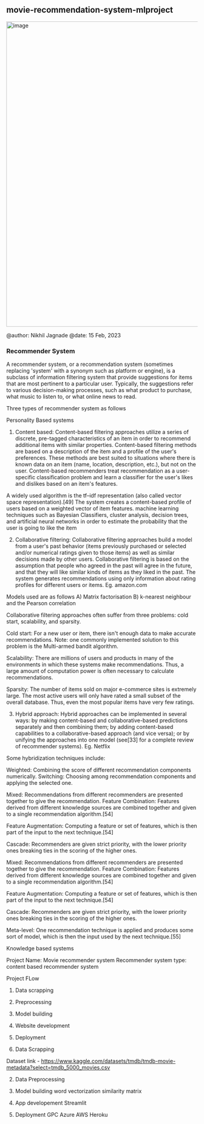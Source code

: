 ## movie-recommendation-system-mlproject

<img width="802" alt="image" src="https://user-images.githubusercontent.com/64134540/219350456-7dc7eba2-6694-4d65-aaff-8609122a5d2d.png">

@author: Nikhil Jagnade
@date: 15 Feb, 2023

### Recommender System
A recommender system, or a recommendation system (sometimes replacing 'system' with a synonym such as platform or engine), is a subclass of information filtering system that provide suggestions for items that are most pertinent to a particular user.
Typically, the suggestions refer to various decision-making processes, such as what product to purchase, what music to listen to, or what online news to read.

Three types of recommender system as follows

Personality Based systems

1. Content based: Content-based filtering approaches utilize a series of discrete, pre-tagged characteristics of an item in order to recommend additional items with similar properties. Content-based filtering methods are based on a description of the item and a profile of the user's preferences. These methods are best suited to situations where there is known data on an item (name, location, description, etc.), but not on the user. Content-based recommenders treat recommendation as a user-specific classification problem and learn a classifier for the user's likes and dislikes based on an item's features.

A widely used algorithm is the tf–idf representation (also called vector space representation).[49] The system creates a content-based profile of users based on a weighted vector of item features. machine learning techniques such as Bayesian Classifiers, cluster analysis, decision trees, and artificial neural networks in order to estimate the probability that the user is going to like the item

2. Collaborative filtering: Collaborative filtering approaches build a model from a user's past behavior (items previously purchased or selected and/or numerical ratings given to those items) as well as similar decisions made by other users. Collaborative filtering is based on the assumption that people who agreed in the past will agree in the future, and that they will like similar kinds of items as they liked in the past. The system generates recommendations using only information about rating profiles for different users or items. Eg. amazon.com

Models used are as follows
A) Matrix factorisation
B) k-nearest neighbour and the Pearson correlation

Collaborative filtering approaches often suffer from three problems: cold start, scalability, and sparsity.

Cold start: For a new user or item, there isn't enough data to make accurate recommendations. Note: one commonly implemented solution to this problem is the Multi-armed bandit algorithm.

Scalability: There are millions of users and products in many of the environments in which these systems make recommendations. Thus, a large amount of computation power is often necessary to calculate recommendations.

Sparsity: The number of items sold on major e-commerce sites is extremely large. The most active users will only have rated a small subset of the overall database. Thus, even the most popular items have very few ratings.

3. Hybrid approach: Hybrid approaches can be implemented in several ways: by making content-based and collaborative-based predictions separately and then combining them; by adding content-based capabilities to a collaborative-based approach (and vice versa); or by unifying the approaches into one model (see[33] for a complete review of recommender systems). Eg. Netflix

Some hybridization techniques include:

Weighted: Combining the score of different recommendation components numerically.
Switching: Choosing among recommendation components and applying the selected one.

Mixed: Recommendations from different recommenders are presented together to give the recommendation.
Feature Combination: Features derived from different knowledge sources are combined together and given to a single recommendation algorithm.[54]

Feature Augmentation: Computing a feature or set of features, which is then part of the input to the next technique.[54]

Cascade: Recommenders are given strict priority, with the lower priority ones breaking ties in the scoring of the higher ones.

Mixed: Recommendations from different recommenders are presented together to give the recommendation.
Feature Combination: Features derived from different knowledge sources are combined together and given to a single recommendation algorithm.[54]

Feature Augmentation: Computing a feature or set of features, which is then part of the input to the next technique.[54]

Cascade: Recommenders are given strict priority, with the lower priority ones breaking ties in the scoring of the higher ones.

Meta-level: One recommendation technique is applied and produces some sort of model, which is then the input used by the next technique.[55]

Knowledge based systems

Project Name: Movie recommender system
Recommender system type: content based recommender system

Project FLow
1. Data scrapping
2. Preprocessing
3. Model building
4. Website development
5. Deployment

1. Data Scrapping

Dataset link - https://www.kaggle.com/datasets/tmdb/tmdb-movie-metadata?select=tmdb_5000_movies.csv

2. Data Preprocessing

3. Model building
  word vectorization
  similarity matrix
  
4. App developement
  Streamlit
  
5. Deployment
  GPC
  Azure
  AWS
  Heroku
